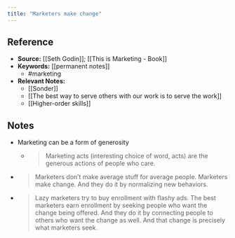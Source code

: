 ```yaml
---
title: "Marketers make change"
---
```

## Reference
- **Source:** [[Seth Godin]]; [[This is Marketing - Book]]
- **Keywords:** [[permanent notes]]
	- #marketing
- **Relevant Notes:**
	- [[Sonder]]
	- [[The best way to serve others with our work is to serve the work]]
	- [[Higher-order skills]]
## Notes
- Marketing can be a form of generosity
	- >Marketing acts (interesting choice of word, acts) are the generous actions of people who care.
- >Marketers don’t make average stuff for average people. Marketers make change. And they do it by normalizing new behaviors.
- >Lazy marketers try to buy enrollment with flashy ads. The best marketers earn enrollment by seeking people who want the change being offered. And they do it by connecting people to others who want the change as well. And that change is precisely what marketers seek.